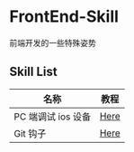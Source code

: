 # FrontEnd-Skill

前端开发的一些特殊姿势

## Skill List

| 名称               | 教程                                                                 |
| ------------------ | -------------------------------------------------------------------- |
| PC 端调试 ios 设备 | [Here](https://github.com/pwcong/FrontEnd-Skill/tree/master/src/debug-ios-with-pc) |
| Git 钩子 | [Here](https://github.com/pwcong/FrontEnd-Skill/tree/master/src/git-hook) |
